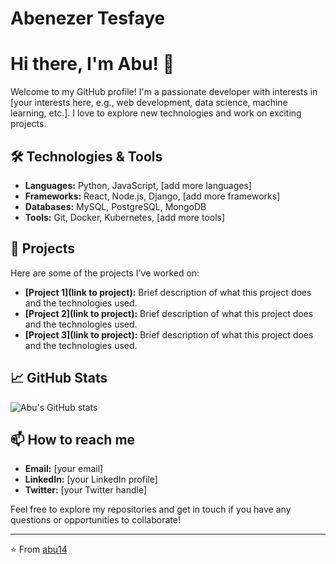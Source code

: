 # Abenezer Tesfaye


# Hi there, I'm Abu! 👋

Welcome to my GitHub profile! I'm a passionate developer with interests in [your interests here, e.g., web development, data science, machine learning, etc.]. I love to explore new technologies and work on exciting projects. 

## 🛠️ Technologies & Tools

- **Languages:** Python, JavaScript, [add more languages]
- **Frameworks:** React, Node.js, Django, [add more frameworks]
- **Databases:** MySQL, PostgreSQL, MongoDB
- **Tools:** Git, Docker, Kubernetes, [add more tools]

## 🚀 Projects

Here are some of the projects I've worked on:

- **[Project 1](link to project):** Brief description of what this project does and the technologies used.
- **[Project 2](link to project):** Brief description of what this project does and the technologies used.
- **[Project 3](link to project):** Brief description of what this project does and the technologies used.

## 📈 GitHub Stats

![Abu's GitHub stats](https://github-readme-stats.vercel.app/api?username=abu14&show_icons=true&theme=radical)

## 📫 How to reach me

- **Email:** [your email]
- **LinkedIn:** [your LinkedIn profile]
- **Twitter:** [your Twitter handle]

Feel free to explore my repositories and get in touch if you have any questions or opportunities to collaborate!

---

⭐️ From [abu14](https://github.com/abu14)

